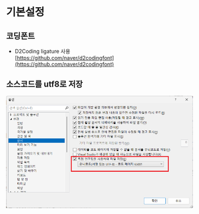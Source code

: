 ﻿# 기본설정

## 코딩폰트
- D2Coding ligature 사용  
  [https://github.com/naver/d2codingfont](https://github.com/naver/d2codingfont)


## 소스코드를 utf8로 저장

![](base-config-utf8.png)

